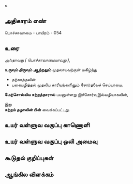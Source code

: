 உ


## அதிகாரம் எண்

பொச்சாவாமை - பாயிரம் - 054

## உரை

அஃதாவது _( பொச்சாவாமையாவது )_, 

**உருவும் திருவும் ஆற்றலும்** முதலாயவற்றான் மகிழ்ந்து

* தற்காத்தலின்  
* பகையழித்தல் முதலிய காரியங்களினும் சோர்தலைச் செய்யாமை.  

**மேற்சொல்லிய சுற்றத்தாரால்** பயனுள்ளது இச்சோர்வுஇல்வழியாகலின்,  

இது  
**சுற்றம் தழாலின் பின்** வைக்கப்பட்டது.


## உயர் வள்ளுவ வகுப்பு காணொளி


## உயர் வள்ளுவ வகுப்பு ஒலி அமைவு 


## கூடுதல் குறிப்புகள்


## ஆங்கில விளக்கம்

